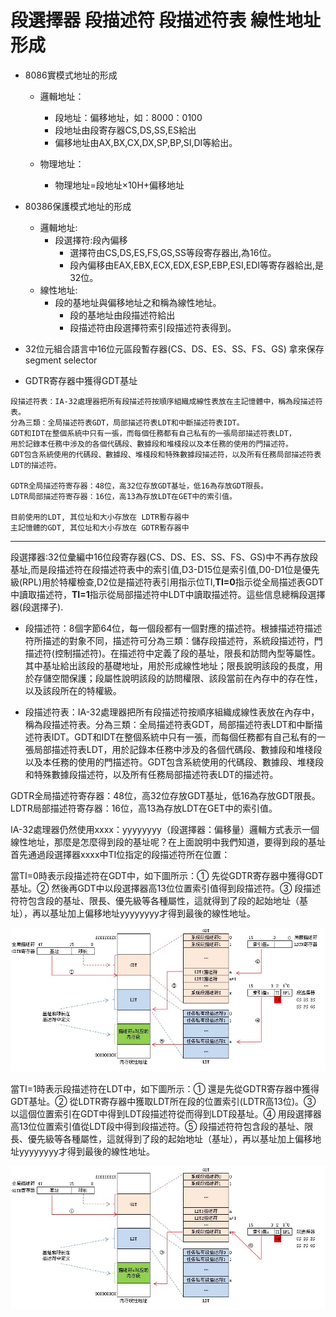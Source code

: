 # 段選擇器 段描述符 段描述符表 線性地址形成


- 8086實模式地址的形成
    - 邏輯地址：
        - 段地址：偏移地址，如：8000：0100
        - 段地址由段寄存器CS,DS,SS,ES給出
        - 偏移地址由AX,BX,CX,DX,SP,BP,SI,DI等給出。

    - 物理地址：
        - 物理地址=段地址×10H+偏移地址

- 80386保護模式地址的形成
    - 邏輯地址:
        - 段選擇符:段內偏移
            - 選擇符由CS,DS,ES,FS,GS,SS等段寄存器出,為16位。
            - 段內偏移由EAX,EBX,ECX,EDX,ESP,EBP,ESI,EDI等寄存器給出,是32位。
    - 線性地址:
        - 段的基地址與偏移地址之和稱為線性地址。
            - 段的基地址由段描述符給出
            - 段描述符由段選擇符索引段描述符表得到。


- 32位元組合語言中16位元區段暫存器(CS、DS、ES、SS、FS、GS) 拿來保存　segment selector
- GDTR寄存器中獲得GDT基址

```
段描述符表：IA-32處理器把所有段描述符按順序組織成線性表放在主記憶體中，稱為段描述符表。
分為三類：全局描述符表GDT，局部描述符表LDT和中斷描述符表IDT。
GDT和IDT在整個系統中只有一張，而每個任務都有自己私有的一張局部描述符表LDT，
用於記錄本任務中涉及的各個代碼段、數據段和堆棧段以及本任務的使用的門描述符。
GDT包含系統使用的代碼段、數據段、堆棧段和特殊數據段描述符，以及所有任務局部描述符表LDT的描述符。

GDTR全局描述符寄存器：48位，高32位存放GDT基址，低16為存放GDT限長。
LDTR局部描述符寄存器：16位，高13為存放LDT在GET中的索引值。

目前使用的LDT, 其位址和大小存放在 LDTR暫存器中
主記憶體的GDT, 其位址和大小存放在 GDTR暫存器中

```

---

段選擇器:32位彙編中16位段寄存器(CS、DS、ES、SS、FS、GS)中不再存放段基址,而是段描述符在段描述符表中的索引值,D3-D15位是索引值,D0-D1位是優先級(RPL)用於特權檢查,D2位是描述符表引用指示位TI,**TI=0**指示從全局描述表GDT中讀取描述符，**TI=1**指示從局部描述符中LDT中讀取描述符。這些信息總稱段選擇器(段選擇子).

- 段描述符：8個字節64位，每一個段都有一個對應的描述符。根據描述符描述符所描述的對象不同，描述符可分為三類：儲存段描述符，系統段描述符，門描述符(控制描述符)。在描述符中定義了段的基址，限長和訪問內型等屬性。其中基址給出該段的基礎地址，用於形成線性地址；限長說明該段的長度，用於存儲空間保護；段屬性說明該段的訪問權限、該段當前在內存中的存在性，以及該段所在的特權級。

- 段描述符表：IA-32處理器把所有段描述符按順序組織成線性表放在內存中，稱為段描述符表。分為三類：全局描述符表GDT，局部描述符表LDT和中斷描述符表IDT。GDT和IDT在整個系統中只有一張，而每個任務都有自己私有的一張局部描述符表LDT，用於記錄本任務中涉及的各個代碼段、數據段和堆棧段以及本任務的使用的門描述符。GDT包含系統使用的代碼段、數據段、堆棧段和特殊數據段描述符，以及所有任務局部描述符表LDT的描述符。

GDTR全局描述符寄存器：48位，高32位存放GDT基址，低16為存放GDT限長。
LDTR局部描述符寄存器：16位，高13為存放LDT在GET中的索引值。

IA-32處理器仍然使用xxxx：yyyyyyyy（段選擇器：偏移量）邏輯方式表示一個線性地址，那麼是怎麼得到段的基址呢？在上面說明中我們知道，要得到段的基址首先通過段選擇器xxxx中TI位指定的段描述符所在位置：

當TI=0時表示段描述符在GDT中，如下圖所示：① 先從GDTR寄存器中獲得GDT基址。② 然後再GDT中以段選擇器高13位位置索引值得到段描述符。③ 段描述符符包含段的基址、限長、優先級等各種屬性，這就得到了段的起始地址（基址），再以基址加上偏移地址yyyyyyyy才得到最後的線性地址。


![](./images/6598240746539941166.jpg)


當TI=1時表示段描述符在LDT中，如下圖所示：① 還是先從GDTR寄存器中獲得GDT基址。② 從LDTR寄存器中獲取LDT所在段的位置索引(LDTR高13位)。③ 以這個位置索引在GDT中得到LDT段描述符從而得到LDT段基址。④ 用段選擇器高13位位置索引值從LDT段中得到段描述符。⑤ 段描述符符包含段的基址、限長、優先級等各種屬性，這就得到了段的起始地址（基址），再以基址加上偏移地址yyyyyyyy才得到最後的線性地址。


![](./images/6598240746539941168.jpg)
